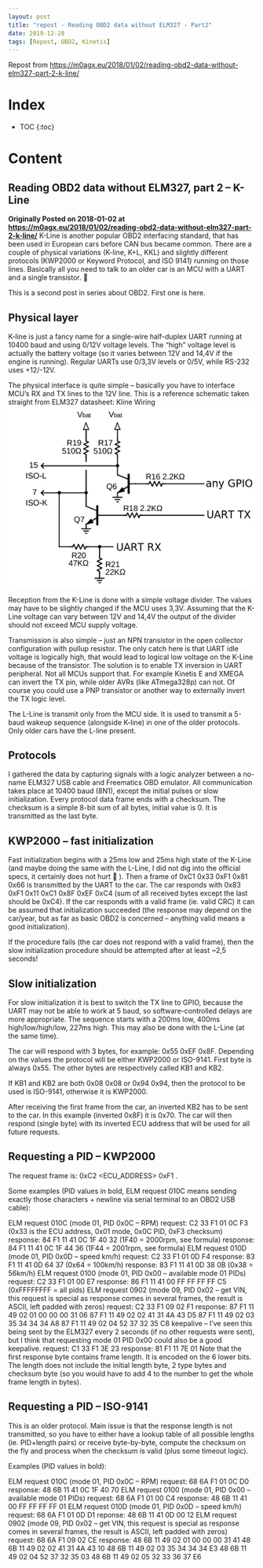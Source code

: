 ```yaml
---
layout: post
title: "repost - Reading OBD2 data without ELM327 - Part2"
date: 2019-12-28
tags: [Repost, OBD2, Kinetis]
---
```


Repost from https://m0agx.eu/2018/01/02/reading-obd2-data-without-elm327-part-2-k-line/

# Index

* TOC
{:toc}

# Content

## Reading OBD2 data without ELM327, part 2 – K-Line

**Originally Posted on 2018-01-02 at https://m0agx.eu/2018/01/02/reading-obd2-data-without-elm327-part-2-k-line/**
K-Line is another popular OBD2 interfacing standard, that has been used in European cars before CAN bus became common. There are a couple of physical variations (K-line, K+L, KKL) and slightly different protocols (KWP2000 or Keyword Protocol, and ISO 9141) running on those lines. Basically all you need to talk to an older car is an MCU with a UART and a single transistor. 🙂

This is a second post in series about OBD2. First one is here.

## Physical layer
K-line is just a fancy name for a single-wire half-duplex UART running at 10400 baud and using 0/12V voltage levels. The “high” voltage level is actually the battery voltage (so it varies between 12V and 14,4V if the engine is running). Regular UARTs use 0/3,3V levels or 0/5V, while RS-232 uses +12/-12V.

The physical interface is quite simple – basically you have to interface MCU’s RX and TX lines to the 12V line. This is a reference schematic taken straight from ELM327 datasheet:
Kline Wiring ![Kline Wiring][1]

Reception from the K-Line is done with a simple voltage divider. The values may have to be slightly changed if the MCU uses 3,3V. Assuming that the K-Line voltage can vary between 12V and 14,4V the output of the divider should not exceed MCU supply voltage.

Transmission is also simple – just an NPN transistor in the open collector configuration with pullup resistor. The only catch here is that UART idle voltage is logically high, that would lead to logical low voltage on the K-Line because of the transistor. The solution is to enable TX inversion in UART peripheral. Not all MCUs support that. For example Kinetis E and XMEGA can invert the TX pin, while older AVRs (like ATmega328p) can not. Of course you could use a PNP transistor or another way to externally invert the TX logic level.

The L-Line is transmit only from the MCU side. It is used to transmit a 5-baud wakeup sequence (alongside K-line) in one of the older protocols. Only older cars have the L-line present.

## Protocols

I gathered the data by capturing signals with a logic analyzer between a no-name ELM327 USB cable and Freematics OBD emulator. All communication takes place at 10400 baud (8N1), except the initial pulses or slow initialization. Every protocol data frame ends with a checksum. The checksum is a simple 8-bit sum of all bytes, initial value is 0. It is transmitted as the last byte.

## KWP2000 – fast initialization

Fast initialization begins with a 25ms low and 25ms high state of the K-Line (and maybe doing the same with the L-Line, I did not dig into the official specs, it certainly does not hurt 🙂 ). Then a frame of 0xC1 0x33 0xF1 0x81 0x66 is transmitted by the UART to the car. The car responds with 0x83 0xF1 0x11 0xC1 0x8F 0xEF 0xC4 (sum of all received bytes except the last should be 0xC4). If the car responds with a valid frame (ie. valid CRC) it can be assumed that initialization succeeded (the response may depend on the car/year, but as far as basic OBD2 is concerned – anything valid means a good initialization).

If the procedure fails (the car does not respond with a valid frame), then the slow initialization procedure should be attempted after at least ~2,5 seconds!

## Slow initialization

For slow initialization it is best to switch the TX line to GPIO, because the UART may not be able to work at 5 baud, so software-controlled delays are more appropriate. The sequence starts with a 200ms low, 400ms high/low/high/low, 227ms high. This may also be done with the L-Line (at the same time).

The car will respond with 3 bytes, for example: 0x55 0xEF 0x8F. Depending on the values the protocol will be either KWP2000 or ISO-9141. First byte is always 0x55. The other bytes are respectively called KB1 and KB2.

If KB1 and KB2 are both 0x08 0x08 or 0x94 0x94, then the protocol to be used is ISO-9141, otherwise it is KWP2000.

After receiving the first frame from the car, an inverted KB2 has to be sent to the car. In this example (inverted 0x8F) it is 0x70. The car will then respond (single byte) with its inverted ECU address that will be used for all future requests.

## Requesting a PID – KWP2000

The request frame is: 0xC2 <ECU_ADDRESS> 0xF1 <MODE> <PID> <CHECKSUM>.

Some examples (PID values in bold, ELM request 010C means sending exactly those characters + newline via serial terminal to an OBD2 USB cable):

ELM request 010C (mode 01, PID 0x0C – RPM)
request: C2 33 F1 01 0C F3 (0x33 is the ECU address, 0x01 mode, 0x0C PID, 0xF3 checksum)
response: 84 F1 11 41 0C 1F 40 32 (1F40 = 2000rpm, see formula)
response: 84 F1 11 41 0C 1F 44 36 (1F44 = 2001rpm, see formula)
ELM request 010D (mode 01, PID 0x0D – speed km/h)
request: C2 33 F1 01 0D F4
response: 83 F1 11 41 0D 64 37 (0x64 = 100km/h)
response: 83 F1 11 41 0D 38 0B (0x38 = 56km/h)
ELM request 0100 (mode 01, PID 0x00 – available mode 01 PIDs)
request: C2 33 F1 01 00 E7
response: 86 F1 11 41 00 FF FF FF FF C5 (0xFFFFFFFF = all pids)
ELM request 0902 (mode 09, PID 0x02 – get VIN, this request is special as response comes in several frames, the result is ASCII, left padded with zeros)
request: C2 33 F1 09 02 F1
response:
87 F1 11 49 02 01 00 00 00 31 06
87 F1 11 49 02 02 41 31 4A 43 D5
87 F1 11 49 02 03 35 34 34 34 A8
87 F1 11 49 02 04 52 37 32 35 C8
keepalive – I’ve seen this being sent by the ELM327 every 2 seconds (if no other requests were sent), but I think that requesting mode 01 PID 0x00 could also be a good keepalive.
request: C1 33 F1 3E 23
response: 81 F1 11 7E 01
Note that the first response byte contains frame length. It is encoded on the 6 lower bits. The length does not include the initial length byte, 2 type bytes and checksum byte (so you would have to add 4 to the number to get the whole frame length in bytes).

## Requesting a PID – ISO-9141

This is an older protocol. Main issue is that the response length is not transmitted, so you have to either have a lookup table of all possible lengths (ie. PID+length pairs) or receive byte-by-byte, compute the checksum on the fly and process when the checksum is valid (plus some timeout logic).

Examples (PID values in bold):

ELM request 010C (mode 01, PID 0x0C – RPM)
request: 68 6A F1 01 0C D0
response: 48 6B 11 41 0C 1F 40 70
ELM request 0100 (mode 01, PID 0x00 – available mode 01 PIDs)
request: 68 6A F1 01 00 C4
response: 48 6B 11 41 00 FF FF FF FF 01
ELM request 010D (mode 01, PID 0x0D – speed km/h)
request: 68 6A F1 01 0D D1
reponse: 48 6B 11 41 0D 00 12
ELM request 0902 (mode 09, PID 0x02 – get VIN, this request is special as response comes in several frames, the result is ASCII, left padded with zeros)
request: 68 6A F1 09 02 CE
response:
48 6B 11 49 02 01 00 00 00 31 41
48 6B 11 49 02 02 41 31 4A 43 10
48 6B 11 49 02 03 35 34 34 34 E3
48 6B 11 49 02 04 52 37 32 35 03
48 6B 11 49 02 05 32 33 36 37 E6

[1]: /img/2019/12/28/KL-line_wiring.png "Kline Wiring"
